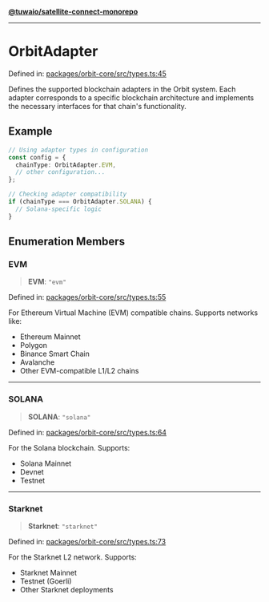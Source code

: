 [**@tuwaio/satellite-connect-monorepo**](../../../README.md)

***

# OrbitAdapter

Defined in: [packages/orbit-core/src/types.ts:45](https://github.com/TuwaIO/satellite-connect/blob/d5f27c9ecfc7c137261f9e98cbe815c1fb13b3f0/packages/orbit-core/src/types.ts#L45)

Defines the supported blockchain adapters in the Orbit system.
Each adapter corresponds to a specific blockchain architecture and implements
the necessary interfaces for that chain's functionality.

## Example

```typescript
// Using adapter types in configuration
const config = {
  chainType: OrbitAdapter.EVM,
  // other configuration...
};

// Checking adapter compatibility
if (chainType === OrbitAdapter.SOLANA) {
  // Solana-specific logic
}
```

## Enumeration Members

### EVM

> **EVM**: `"evm"`

Defined in: [packages/orbit-core/src/types.ts:55](https://github.com/TuwaIO/satellite-connect/blob/d5f27c9ecfc7c137261f9e98cbe815c1fb13b3f0/packages/orbit-core/src/types.ts#L55)

For Ethereum Virtual Machine (EVM) compatible chains.
Supports networks like:
- Ethereum Mainnet
- Polygon
- Binance Smart Chain
- Avalanche
- Other EVM-compatible L1/L2 chains

***

### SOLANA

> **SOLANA**: `"solana"`

Defined in: [packages/orbit-core/src/types.ts:64](https://github.com/TuwaIO/satellite-connect/blob/d5f27c9ecfc7c137261f9e98cbe815c1fb13b3f0/packages/orbit-core/src/types.ts#L64)

For the Solana blockchain.
Supports:
- Solana Mainnet
- Devnet
- Testnet

***

### Starknet

> **Starknet**: `"starknet"`

Defined in: [packages/orbit-core/src/types.ts:73](https://github.com/TuwaIO/satellite-connect/blob/d5f27c9ecfc7c137261f9e98cbe815c1fb13b3f0/packages/orbit-core/src/types.ts#L73)

For the Starknet L2 network.
Supports:
- Starknet Mainnet
- Testnet (Goerli)
- Other Starknet deployments
